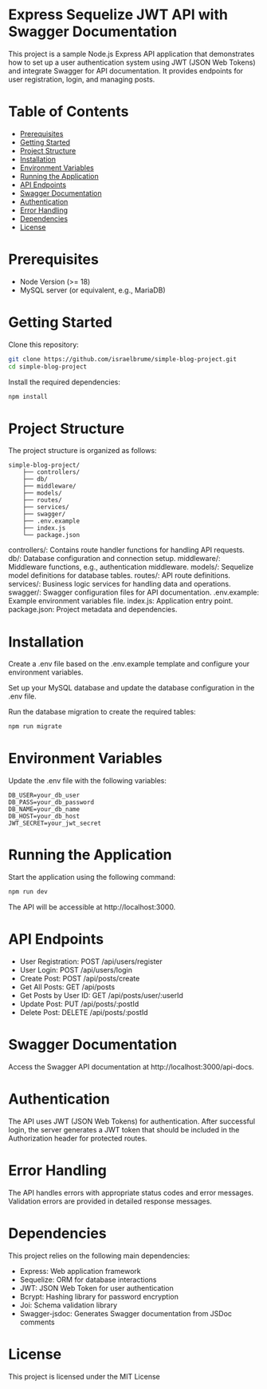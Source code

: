 # Express Sequelize JWT API with Swagger Documentation
This project is a sample Node.js Express API application that demonstrates how to set up a user authentication system using JWT (JSON Web Tokens) and integrate Swagger for API documentation. It provides endpoints for user registration, login, and managing posts.

# Table of Contents
- [Prerequisites](#prerequisites)
- [Getting Started](#getting-started)
- [Project Structure](#project-structure)
- [Installation](#installation)
- [Environment Variables](#environment-variables)
- [Running the Application](#running-the-application)
- [API Endpoints](#api-endpoints)
- [Swagger Documentation](#swagger-documentation)
- [Authentication](#authentication)
- [Error Handling](#error-handling)
- [Dependencies](#dependencies)
- [License](#license)

# Prerequisites
- Node Version (>= 18)
- MySQL server (or equivalent, e.g., MariaDB)

# Getting Started
Clone this repository:

```bash
git clone https://github.com/israelbrume/simple-blog-project.git
cd simple-blog-project 
```
Install the required dependencies:

``` bash
npm install
```
# Project Structure
The project structure is organized as follows:
```
simple-blog-project/
    ├── controllers/
    ├── db/
    ├── middleware/
    ├── models/
    ├── routes/
    ├── services/
    ├── swagger/
    ├── .env.example
    ├── index.js
    └── package.json
```
    

controllers/: Contains route handler functions for handling API requests.
db/: Database configuration and connection setup.
middleware/: Middleware functions, e.g., authentication middleware.
models/: Sequelize model definitions for database tables.
routes/: API route definitions.
services/: Business logic services for handling data and operations.
swagger/: Swagger configuration files for API documentation.
.env.example: Example environment variables file.
index.js: Application entry point.
package.json: Project metadata and dependencies.

# Installation
Create a .env file based on the .env.example template and configure your environment variables.

Set up your MySQL database and update the database configuration in the .env file.

Run the database migration to create the required tables:

``` bash
npm run migrate
```

# Environment Variables
Update the .env file with the following variables:

```dotenv
DB_USER=your_db_user
DB_PASS=your_db_password
DB_NAME=your_db_name
DB_HOST=your_db_host
JWT_SECRET=your_jwt_secret
```
# Running the Application
Start the application using the following command:

``` bash
npm run dev
```
The API will be accessible at http://localhost:3000.

# API Endpoints
 - User Registration: POST /api/users/register
 - User Login: POST /api/users/login
 - Create Post: POST /api/posts/create
 - Get All Posts: GET /api/posts
 - Get Posts by User ID: GET /api/posts/user/:userId
 - Update Post: PUT /api/posts/:postId
 - Delete Post: DELETE /api/posts/:postId

# Swagger Documentation
Access the Swagger API documentation at http://localhost:3000/api-docs.

# Authentication
The API uses JWT (JSON Web Tokens) for authentication. After successful login, the server generates a JWT token that should be included in the Authorization header for protected routes.

# Error Handling
The API handles errors with appropriate status codes and error messages. Validation errors are provided in detailed response messages.

# Dependencies
This project relies on the following main dependencies:

 - Express: Web application framework
 - Sequelize: ORM for database interactions
 - JWT: JSON Web Token for user authentication
 - Bcrypt: Hashing library for password encryption
 - Joi: Schema validation library
 - Swagger-jsdoc: Generates Swagger documentation from JSDoc comments

# License
This project is licensed under the MIT License